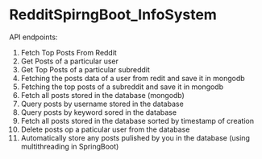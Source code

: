 # RedditSpirngBoot_InfoSystem
API endpoints:
1) Fetch Top Posts From Reddit
2) Get Posts of a particular user
3) Get Top Posts of a particular subreddit 
4) Fetching the posts data of a user from redit and save it in mongodb
5) Fetching the top posts of a subreddit and save it in mongodb
6) Fetch all posts stored in the database (mongodb)
7) Query posts by username stored in the database 
8) Query posts by keyword sored in the database 
9) Fetch all posts stored in the database sorted by timestamp of creation 
10) Delete posts op a paticular user from the database
11) Automatically store any posts pulished by you in the database (using multithreading in SpringBoot)
